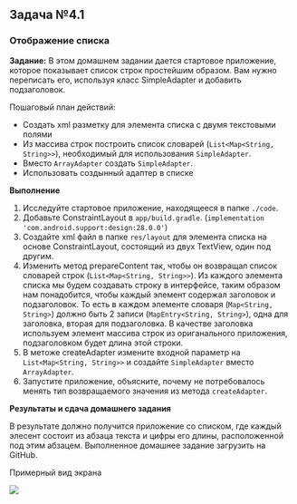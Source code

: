 ## Задача №4.1
### Отображение списка

**Задание:**
В этом домашнем задании дается стартовое приложение, которое показывает список строк простейшим образом. Вам нужно переписать его, используя класс SimpleAdapter и добавить подзаголовок.

Пошаговый план действий:
* Создать xml разметку для элемента списка с двумя текстовыми полями
* Из массива строк построить список словарей (`List<Map<String, String>>`), необходимый для использования `SimpleAdapter`.
* Вместо `ArrayAdapter` создать `SimpleAdapter`.
* Использовать создынный адаптер в списке

**Выполнение**

1. Исследуйте стартовое приложение, находящееся в папке `./code`.
2. Добавьте ConstraintLayout в `app/build.gradle`. (`implementation 'com.android.support:design:28.0.0'`)
3. Создайте xml файл в папке `res/layout` для элемента списка на основе ConstraintLayout, состоящий из двух TextView, один под другим.
4. Изменить метод prepareContent так, чтобы он возвращал список словарей строк (`List<Map<String, String>>`).
Из каждого элемента списка мы будем создавать строку в интерфейсе, таким образом нам понадобится, чтобы каждый элемент содержал заголовок и подзаголовок.
То есть в каждом элементе словаря (`Map<String, String>`) должно быть 2 записи (`MapEntry<String, String>`), одна для заголовка, вторая для подзаголовка.
В качестве заголовка используем элемент массива строк из ориганального приложения, подзаголовком будет длина этой строки.
5. В метоже createAdapter измените входной параметр на `List<Map<String, String>>` и создайте `SimpleAdapter` вместо `ArrayAdapter`.
6. Запустите приложение, объясните, почему не потребовалось менять тип возвращаемого значения из метода `createAdapter`.

**Результаты и сдача домашнего задания**

В результате должно получится приложение со списком, где каждый элесент состоит из абзаца текста и цифры его длины, расположенной под этим абзацем.
Выполненное домашнее задание загрузить на GitHub.

Примерный вид экрана

![](https://user-images.githubusercontent.com/9194227/54371882-4267ad00-468b-11e9-846a-1f4578a22cde.png)
